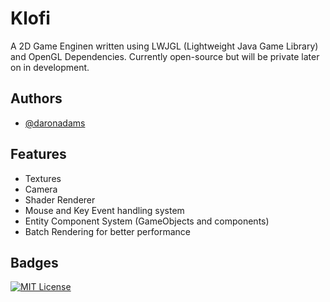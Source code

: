 
# Klofi

A 2D Game Enginen written using LWJGL (Lightweight Java Game Library) and OpenGL Dependencies. Currently open-source but will be private later on in development.


## Authors

- [@daronadams](https://www.github.com/daronadams)

## Features

- Textures
- Camera
- Shader Renderer
- Mouse and Key Event handling system
- Entity Component System (GameObjects and components)
- Batch Rendering for better performance

## Badges


[![MIT License](https://img.shields.io/badge/License-MIT-green.svg)](https://choosealicense.com/licenses/mit/)


